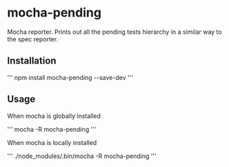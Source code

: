 mocha-pending
=============

Mocha reporter. Prints out all the pending tests hierarchy in
a similar way to the spec reporter.

## Installation

'''
npm install mocha-pending --save-dev
'''

## Usage

When mocha is globally installed

'''
mocha -R mocha-pending
'''

When mocha is locally installed

'''
./node_modules/.bin/mocha -R mocha-pending
'''
